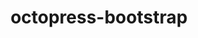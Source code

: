 ---
title: octopress-bootstrap
slug: octopress-bootstrap
github_link: https://github.com/barmstrong/octopress-bootstrap
demo_preview: http://brianarmstrong.org/
demo_screenshot: 
description: Based on Twitter Bootstrap
---